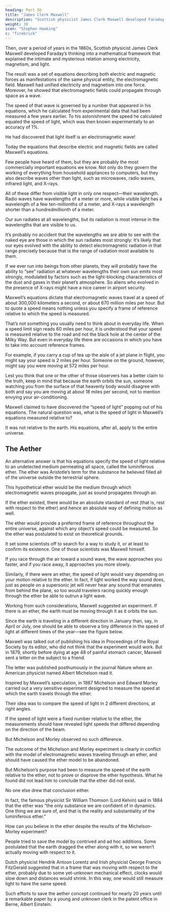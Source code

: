 ```yaml
---
heading: Part 5b
title: "James Clerk Maxwell"
description: "Scottish physicist James Clerk Maxwell developed Faraday’s thinking into a mathematical framework that explained the intimate and mysterious relation among electricity, magnetism, and light"
weight: 30
icon: "Stephen Hawking"
c: "firebrick"
---
```



Then, over a period of years in the 1860s, Scottish physicist James Clerk Maxwell developed Faraday’s thinking into a mathematical framework that explained the intimate and mysterious relation among electricity, magnetism, and light.

The result was a set of equations describing both electric and magnetic forces as manifestations of the same physical entity, the electromagnetic field. Maxwell had unified electricity and magnetism into one force. Moreover, he showed that electromagnetic fields could propagate through space as a wave. 

The speed of that wave is governed by a number that appeared in his equations, which he calculated from experimental data that had been measured a few years earlier. To his astonishment the speed he calculated equaled the speed of light, which was then known experimentally to an accuracy of 1%.

He had discovered that light itself is an electromagnetic wave! 

Today the equations that describe electric and magnetic fields are called Maxwell’s equations. 

Few people have heard of them, but they are probably the most commercially important equations we know. Not only do they govern the working of everything from household appliances to computers, but they also describe waves other than light, such as microwaves, radio waves, infrared light, and X-rays. 

All of these differ from visible light in only one respect—their wavelength. Radio waves have wavelengths of a meter or more, while visible light has a wavelength of a few ten-millionths of a meter, and X-rays a wavelength shorter than a hundredmillionth of a meter. 

Our sun radiates at all wavelengths, but its radiation is most intense in the wavelengths that are visible to us. 

It’s probably no accident that the wavelengths we are able to see with the naked eye are those in which the sun radiates most strongly: It’s likely that our eyes evolved with the ability to detect electromagnetic radiation in that range precisely because that is the range of radiation most available to them.

If we ever run into beings from other planets, they will probably have the ability to “see” radiation at whatever wavelengths their own sun emits most strongly, modulated by factors such as the light-blocking characteristics of the dust and gases in their planet’s atmosphere. So aliens who evolved in the presence of X-rays might have a nice career in airport security.

Maxwell’s equations dictate that electromagnetic waves travel at a speed of about 300,000 kilometers a second, or about 670 million miles per hour. But to quote a speed means nothing unless you specify a frame of reference relative to which the speed is measured. 

That’s not something you usually need to think about in everyday life. When a speed limit sign reads 60 miles per hour, it is understood that your speed is measured relative to the road and not the black hole at the center of the Milky Way. But even in everyday life there are occasions in which you have to take into account reference frames. 

For example, if you carry a cup of tea up the aisle of a jet plane in flight, you might say your speed is 2 miles per hour. Someone on the ground, however, might say you were moving at 572 miles per hour. 

Lest you think that one or the other of those observers has a better claim to the truth, keep in mind that because the earth orbits the sun, someone watching you from the surface of that heavenly body would disagree with both and say you are moving at about 18 miles per second, not to mention envying your air-conditioning. 

Maxwell claimed to have discovered the “speed of light” popping out of his equations. The natural question was, what is the speed of light in Maxwell’s equations measured relative to?

It was not relative to the earth. His equations, after all, apply to the entire universe. 


## The Aether

An alternative answer is that his equations specify the speed of light relative to an undetected medium permeating all space, called the luminiferous ether. The ether was Aristotle’s term for the substance he believed filled all of the universe outside the terrestrial sphere. 

This hypothetical ether would be the medium through which electromagnetic waves propagate, just as sound propagates through air. 

If the ether existed, there would be an absolute standard of rest (that is, rest with respect to the ether) and hence an absolute way of defining motion as well. 

The ether would provide a preferred frame of reference throughout the entire universe, against which any object’s speed could be measured. So the ether was postulated to exist on theoretical grounds.

It set some scientists off to search for a way to study it, or at least to confirm its existence. One of those scientists was Maxwell himself.

If you race through the air toward a sound wave, the wave approaches you faster, and if you race away, it approaches you more slowly. 

Similarly, if there were an ether, the speed of light would vary depending on your motion relative to the ether. In fact, if light worked the way sound does, just as people on a supersonic jet will never hear any sound that emanates from behind the plane, so too would travelers racing quickly enough through the ether be able to outrun a light wave.

Working from such considerations, Maxwell suggested an experiment. If there is an ether, the earth must be moving through it as it orbits the sun.

Since the earth is traveling in a different direction in January than, say, in April or July, one should be able to observe a tiny difference in the speed of light at different times of the year—see the figure below.


Maxwell was talked out of publishing his idea in Proceedings of the Royal Society by its editor, who did not think that the experiment would work. But in 1879, shortly before dying at age 48 of painful stomach cancer, Maxwell sent a letter on the subject to a friend. 

The letter was published posthumously in the journal Nature where an American physicist named Albert Michelson read it. 

Inspired by Maxwell’s speculation, in 1887 Michelson and Edward Morley carried out a very sensitive experiment designed to measure the speed at which the earth travels through the ether. 

Their idea was to compare the speed of light in 2 different directions, at right angles. 

If the speed of light were a fixed number relative to the ether, the measurements should have revealed light speeds that differed depending on the direction of the beam. 

But Michelson and Morley observed no such difference.

The outcome of the Michelson and Morley experiment is clearly in conflict with the model of electromagnetic waves traveling through an ether, and should have caused the ether model to be abandoned. 

But Michelson’s purpose had been to measure the speed of the earth relative to the ether, not to prove or disprove the ether hypothesis. What he found did not lead him to conclude that the ether did not exist. 

No one else drew that conclusion either. 

In fact, the famous physicist Sir William Thomson (Lord Kelvin) said in 1884 that the ether was “the only substance we are confident of in dynamics. One thing we are sure of, and that is the reality and substantiality of the luminiferous ether.”

How can you believe in the ether despite the results of the Michelson-Morley experiment?

People tried to save the model by contrived and ad hoc additions. Some postulated that the earth dragged the ether along with it, so we weren’t actually moving with respect to it. 

Dutch physicist Hendrik Antoon Lorentz and Irish physicist George Francis FitzGerald suggested that in a frame that was moving with respect to the ether, probably due to some yet-unknown mechanical effect, clocks would slow down and distances would shrink. In this way, one would still measure light to have the same speed. 

Such efforts to save the aether concept continued for nearly 20 years until a remarkable paper by a young and unknown clerk in the patent office
in Berne, Albert Einstein.
